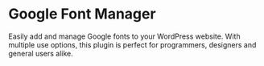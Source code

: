 Google Font Manager
=========

Easily add and manage Google fonts to your WordPress website. With multiple use options, this plugin is perfect for programmers, designers and general users alike.

